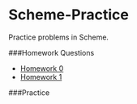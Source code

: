 # Scheme-Practice
Practice problems in Scheme.

###Homework Questions
- [Homework 0](Homework0.scm)
- [Homework 1](Homework1.scm)

###Practice
